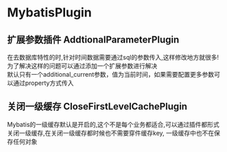 # MybatisPlugin

## 扩展参数插件 AddtionalParameterPlugin
在去数据库特性的时,针对时间数据需要通过sql的参数传入,这样修改地方就很多!为了解决这样的问题可以通过添加一个扩展参数进行解决<br/>
默认只有一个additional_current参数，值为当前时间，如果需要配置更多参数可以通过property方式传入

## 关闭一级缓存 CloseFirstLevelCachePlugin
Mybatis的一级缓存默认是开启的,这个不是每个业务都适合,可以通过插件都形式关闭一级缓存,在关闭一级缓存都时候也不需要穿件缓存key,
 一级缓存中也不在保存任何对象
